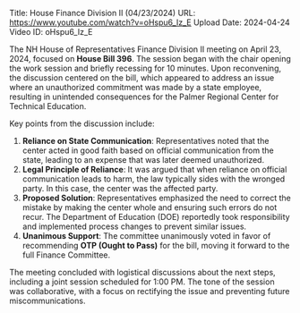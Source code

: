 Title: House Finance Division II (04/23/2024)
URL: https://www.youtube.com/watch?v=oHspu6_Iz_E
Upload Date: 2024-04-24
Video ID: oHspu6_Iz_E

The NH House of Representatives Finance Division II meeting on April 23, 2024, focused on **House Bill 396**. The session began with the chair opening the work session and briefly recessing for 10 minutes. Upon reconvening, the discussion centered on the bill, which appeared to address an issue where an unauthorized commitment was made by a state employee, resulting in unintended consequences for the Palmer Regional Center for Technical Education.

Key points from the discussion include:

1. **Reliance on State Communication**: Representatives noted that the center acted in good faith based on official communication from the state, leading to an expense that was later deemed unauthorized.
2. **Legal Principle of Reliance**: It was argued that when reliance on official communication leads to harm, the law typically sides with the wronged party. In this case, the center was the affected party.
3. **Proposed Solution**: Representatives emphasized the need to correct the mistake by making the center whole and ensuring such errors do not recur. The Department of Education (DOE) reportedly took responsibility and implemented process changes to prevent similar issues.
4. **Unanimous Support**: The committee unanimously voted in favor of recommending **OTP (Ought to Pass)** for the bill, moving it forward to the full Finance Committee.

The meeting concluded with logistical discussions about the next steps, including a joint session scheduled for 1:00 PM. The tone of the session was collaborative, with a focus on rectifying the issue and preventing future miscommunications.